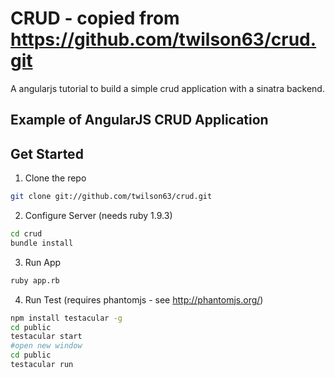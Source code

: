 # CRUD - copied from https://github.com/twilson63/crud.git

A angularjs tutorial to build a simple crud application with a sinatra backend.

## Example of AngularJS CRUD Application

## Get Started

1. Clone the repo
``` sh
git clone git://github.com/twilson63/crud.git
```

2. Configure Server (needs ruby 1.9.3)

``` sh
cd crud
bundle install
```

3. Run App

``` sh
ruby app.rb
```

4. Run Test (requires phantomjs - see http://phantomjs.org/)

``` sh
npm install testacular -g
cd public
testacular start
#open new window
cd public
testacular run
```